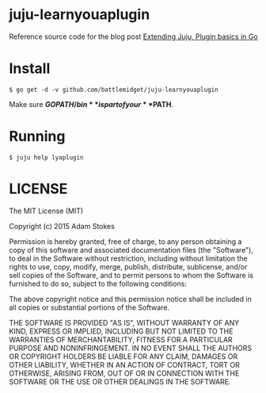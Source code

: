 # juju-learnyouaplugin

Reference source code for the blog post [Extending Juju, Plugin basics in Go](http://astokes.org/extending-juju-plugin-basics-in-go/)

# Install

```
$ go get -d -v github.com/battlemidget/juju-learnyouaplugin
```

Make sure **$GOPATH/bin** is part of your **$PATH**.

# Running

```
$ juju help lyaplugin
```

# LICENSE

The MIT License (MIT)

Copyright (c) 2015 Adam Stokes

Permission is hereby granted, free of charge, to any person obtaining a copy
of this software and associated documentation files (the "Software"), to deal
in the Software without restriction, including without limitation the rights
to use, copy, modify, merge, publish, distribute, sublicense, and/or sell
copies of the Software, and to permit persons to whom the Software is
furnished to do so, subject to the following conditions:

The above copyright notice and this permission notice shall be included in all
copies or substantial portions of the Software.

THE SOFTWARE IS PROVIDED "AS IS", WITHOUT WARRANTY OF ANY KIND, EXPRESS OR
IMPLIED, INCLUDING BUT NOT LIMITED TO THE WARRANTIES OF MERCHANTABILITY,
FITNESS FOR A PARTICULAR PURPOSE AND NONINFRINGEMENT. IN NO EVENT SHALL THE
AUTHORS OR COPYRIGHT HOLDERS BE LIABLE FOR ANY CLAIM, DAMAGES OR OTHER
LIABILITY, WHETHER IN AN ACTION OF CONTRACT, TORT OR OTHERWISE, ARISING FROM,
OUT OF OR IN CONNECTION WITH THE SOFTWARE OR THE USE OR OTHER DEALINGS IN THE
SOFTWARE.
